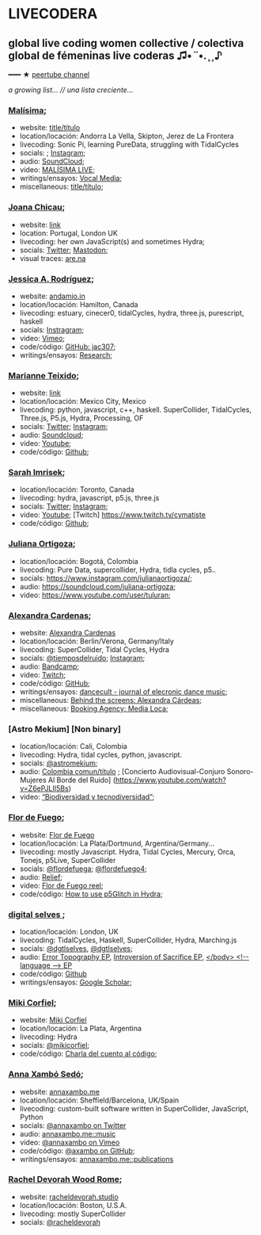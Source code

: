 # LIVECODERA

## global live coding women collective / colectiva global de fémeninas live coderas  ♫•*¨*•.¸¸♪

<!-- ━━━ ★ [info web](https://livecodera.glitch.me) -->

━━━ ★ [peertube channel](https://tube.systerserver.net/a/livecodera_admin/video-channels)

<!-- ━━━ ★ [youtube channel](https://www.youtube.com/results?search_query=livecodera) -->

_a growing list... // una lista creciente..._



### [Malísima](https://malisima.es); 
* website: [title/título](https://malisima.es)
* location/locación: Andorra La Vella, Skipton, Jerez de La Frontera
* livecoding: Sonic Pi, learning PureData, struggling with TidalCycles
* socials: ; [Instagram](http://instagram.com/malisimapc);
* audio: [SoundCloud](http://soundcloud.com);
* video: [MALÍSIMA LIVE](http://malisimalive.me);
* writings/ensayos: [Vocal Media](https://vocal.media/authors/malisima);
* miscellaneous: [title/título](link);


### [Joana Chicau](https://joanachicau.com/);
* website: [link](https://joanachicau.com/backstage.html)
* location: Portugal, London UK
* livecoding: her own JavaScript(s) and sometimes Hydra; 
* socials: [Twitter](https://twitter.com/BChicau); [Mastodon](https://post.lurk.org/@joanachicau);
* visual traces: [are.na](https://www.are.na/joana-chicau/web-choreographies-other-stories)


### [Jessica A. Rodríguez](https://andamio.in/); 
* website: [andamio.in](https://andamio.in/)
* location/locación: Hamilton, Canada
* livecoding: estuary, cinecer0, tidalCycles, hydra, three.js, purescript, haskell
* socials: [Instragram](https://www.instagram.com/jessariannerod/);
* video: [Vimeo](https://vimeo.com/jessicaarianne);
* code/código: [GitHub: jac307](https://github.com/jac307);
* writings/ensayos: [Research](https://andamio.in/research);
 
  
### [Marianne Teixido](https://marianneteixido.github.io/); 
* website: [link](https://marianneteixido.github.io/)
* location/locación: Mexico City, Mexico
* livecoding: python, javascript, c++, haskell. SuperCollider, TidalCycles, Three.js, P5.js, Hydra, Processing, OF
* socials: [Twitter](https://twitter.com/marianneteixido); [Instagram](https://www.instagram.com/marianneteixido/);
* audio: [Soundcloud](https://soundcloud.com/marianne_teixido);
* video: [Youtube](https://www.youtube.com/channel/UCXoKGzDxwbPbP7QXY7HHr-w/videos);
* code/código: [Github](https://github.com/MarianneTeixido);


### [Sarah Imrisek](); 
* location/locación: Toronto, Canada
* livecoding: hydra, javascript, p5.js, three.js
* socials: [Twitter](https://twitter.com/cymatiste); [Instagram](https://www.instagram.com/cymatiste/);
* video: [Youtube](https://www.youtube.com/channel/UCMHkvldnYQpRDfn36GDWx1Q); [Twitch] https://www.twitch.tv/cymatiste
* code/código: [Github](https://github.com/cymatiste); 
  
  
### [Juliana Ortigoza](Website); 
* location/locación: Bogotá, Colombia
* livecoding: Pure Data, supercollider, Hydra, tidla cycles, p5..
* socials: https://www.instagram.com/julianaortigoza/;
* audio: https://soundcloud.com/juliana-ortigoza;
* video: https://www.youtube.com/user/tuluran;


### [Alexandra Cardenas](https://alexandracardenas.com/); 
* website: [Alexandra Cardenas](https://alexandracardenas.com/)
* location/locación: Berlin/Verona, Germany/Italy
* livecoding: SuperCollider, Tidal Cycles, Hydra
* socials: [@tiemposdelruido](https://www.facebook.com/tiemposdelruido.page); [Instagram](https://www.instagram.com/tiemposdelruido);
* audio: [Bandcamp](https://tiemposdelruido.bandcamp.com/releases);
* video: [Twitch](https://www.twitch.tv/tiemposdelruido);
* code/código: [GitHub](https://github.com/tiemposdelruido);
* writings/ensayos: [dancecult - journal of elecronic dance music](https://dj.dancecult.net/index.php/dancecult/article/view/1074);
* miscellaneous: [Behind the screens: Alexandra Cárdeas](https://medium.com/behind-the-screens-challenge/behind-the-screens-alexandra-c%C3%A1rdenas-faef92150f7f);
* miscellaneous: [Booking Agency: Media Loca](https://media-loca.com/alexandra-cardenas/);


### [Astro Mekium] [Non binary]
* location/locación: Cali, Colombia
* livecoding: Hydra, tidal cycles, python, javascript.
* socials: [@astromekium](https://www.instagram.com/astromekium); 
* audio: [Colombia comun/título](https://drive.google.com/file/d/15RUZ1EOz7FrxgqPUXRYfa6-JS5bjnYM_/view?usp=sharing)
  ; [Concierto Audiovisual-Conjuro Sonoro-Mujeres Al Borde del Ruido] (https://www.youtube.com/watch?v=Z6ePJLII5Bs)
* video: [“Biodiversidad y tecnodiversidad”](https://www.youtube.com/watch?v=SAHvvEM5MIQ&list=PLMBIpibV-wQKoXNk6RAJe5oKPkJCtmZks&index=3);


### [Flor de Fuego](https://flordefuego.github.io/); 
* website: [Flor de Fuego](https://flordefuego.github.io/)
* location/locación: La Plata/Dortmund, Argentina/Germany...
* livecoding: mostly Javascript. Hydra, Tidal Cycles, Mercury, Orca, Tonejs, p5Live, SuperCollider
* socials: [@flordefuega](https://www.instagram.com/flordefuega/); [@flordefuego4](https://twitter.com/flordefuego4);
* audio: [Relief](https://flordefuego.bandcamp.com/track/relief);
* video: [Flor de Fuego reel](https://www.youtube.com/watch?v=o58NT9iWwvU);
* code/código: [How to use p5Glitch in Hydra](https://github.com/flordefuego/p5glitchHydra);


### [digital selves ](https://lwlsn.github.io/digitalselves-web/); 
* location/locación: London, UK
* livecoding: TidalCycles, Haskell, SuperCollider, Hydra, Marching.js
* socials: [@dgtlselves](https://twitter.com/dgtlselves), [@dgtlselves](https://www.instagram.com/dgtlselves/?hl=en); 
* audio: [Error Topography EP](https://cherche-encore.bandcamp.com/album/error-topography), [Introversion of Sacrifice EP](https://inunison.bandcamp.com/album/introversion-of-sacrifice), [<​/​body> <​!​-​- language -​-​> EP](https://digitalselves.bandcamp.com/releases)
* code/código: [Github](https://github.com/lwlsn)
* writings/ensayos: [Google Scholar](https://scholar.google.com/citations?user=qhxFs9AAAAAJ&hl=en);


### [Miki Corfiel](https://mikicorfiel.hotglue.me/bienvenidx); 
* website: [Miki Corfiel](https://mikicorfiel.hotglue.me/bienvenidx)
* location/locación: La Plata, Argentina
* livecoding: Hydra
* socials: [@mikicorfiel](https://www.instagram.com/mikicorfiel/);
* code/código: [Charla del cuento al código](https://charladelcuentoalcodigo.glitch.me/);
  
  
### [Anna Xambó Sedó](https://annaxambo.me); 
* website: [annaxambo.me](https://annaxambo.me)
* location/locación: Sheffield/Barcelona, UK/Spain
* livecoding: custom-built software written in SuperCollider, JavaScript, Python
* socials: [@annaxambo on Twitter](https://twitter.com/annaxambo)
* audio: [annaxambo.me::music](https://annaxambo.me/music)
* video: [@annaxambo on Vimeo](https://vimeo.com/annaxambo)
* code/código: [@axambo on GitHub](https://github.com/axambo);
* writings/ensayos: [annaxambo.me::publications](https://annaxambo.me/publications)

### [Rachel Devorah Wood Rome](https://racheldevorah.studio/); 
* website: [racheldevorah.studio](https://racheldevorah.studio/)
* location/locación: Boston, U.S.A.
* livecoding: mostly SuperCollider
* socials: [@racheldevorah](https://www.instagram.com/racheldevorah/)
